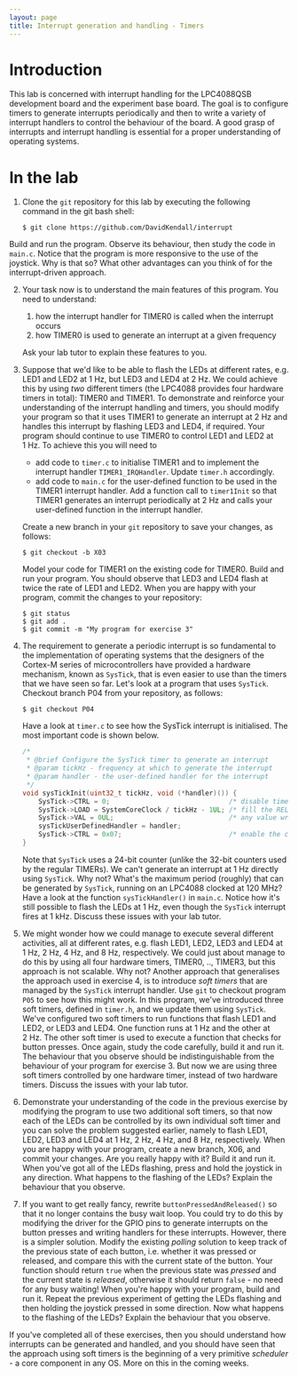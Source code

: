 ```yaml
---
layout: page
title: Interrupt generation and handling - Timers
---
```


# Introduction
This lab is concerned with interrupt handling for the LPC4088QSB
development board and the experiment base board. The goal is to
configure timers to generate interrupts periodically and
then to write a variety of interrupt handlers to control the behaviour
of the board. A good grasp of interrupts and interrupt handling is
essential for a proper understanding of operating systems.

# In the lab

1. Clone the `git` repository for this lab by executing the following command in the git bash shell:

    ``` shell-session
    $ git clone https://github.com/DavidKendall/interrupt
    ```
Build and run the program. Observe its behaviour, then study the code in
`main.c`. Notice that the program is more responsive to the use of the
joystick. Why is that so? What other advantages can you think of for the
interrupt-driven approach.

2. Your task now is to understand the main features of this program. You
need to understand:
    1. how the interrupt handler for TIMER0 is called when the interrupt occurs
    2. how TIMER0 is used to generate an interrupt at a given frequency

    Ask your lab tutor to explain these features to you.

3. Suppose that we'd like to be able to flash the LEDs at different
rates, e.g. LED1 and LED2 at 1&nbsp;Hz, but LED3 and LED4 at
2&nbsp;Hz. We could achieve this by using *two* different timers (the
LPC4088 provides four hardware timers in total): TIMER0 and TIMER1. To
demonstrate and reinforce your understanding of the interrupt handling and
timers, you should modify your program so that it uses TIMER1 to generate
an interrupt at 2&nbsp;Hz and handles this interrupt by flashing LED3 and
LED4, if required. Your program should continue to use TIMER0 to control
LED1 and LED2 at 1&nbsp;Hz. To achieve this you will need to
    * add code to `timer.c` to initialise TIMER1 and to implement the interrupt
handler `TIMER1_IRQHandler`. Update `timer.h` accordingly.
    * add code to `main.c` for the user-defined function to be used in the 
TIMER1 interrupt handler. Add a function call to `timer1Init` so that TIMER1
generates an interrupt periodically at 2&nbsp;Hz and calls your user-defined
function in the interrupt handler.

    Create a new branch in your `git` repository to save your changes, as follows:

    ``` shell-session
    $ git checkout -b X03
    ```
    Model your code for TIMER1 on the existing code for TIMER0. Build and
run your program. You should observe that LED3 and LED4 flash at twice the
rate of LED1 and LED2. When you are happy with your program, commit the changes
to your repository:

    ``` shell-session
    $ git status
    $ git add .
    $ git commit -m "My program for exercise 3"
    ```

4. The requirement to generate a periodic interrupt is so fundamental to
the implementation of operating systems that the designers of the Cortex-M 
series of microcontrollers have provided a hardware mechanism, known as
`SysTick`, that is even easier to use than the timers that we have seen so far.
Let's look at a program that uses `SysTick`. Checkout branch P04 from your repository, as follows:

    ``` shell-session
    $ git checkout P04
    ```

    Have a look at `timer.c` to see how the SysTick interrupt is initialised. The
most important code is shown below.

    ``` C
    /*
     * @brief Configure the SysTick timer to generate an interrupt 
     * @param tickHz - frequency at which to generate the interrupt
     * @param handler - the user-defined handler for the interrupt
     */
    void sysTickInit(uint32_t tickHz, void (*handler)()) {
	    SysTick->CTRL = 0;                              /* disable timer during configuration */
	    SysTick->LOAD = SystemCoreClock / tickHz - 1UL; /* fill the RELOAD register with a value for the rate */
	    SysTick->VAL = 0UL;                             /* any value written here resets the value counter to 0 */
	    sysTickUserDefinedHandler = handler;
	    SysTick->CTRL = 0x07;                           /* enable the counter, enable the interrupt, choose CPU clock */
    }
    ```
    
    Note that `SysTick` uses a 24-bit counter (unlike the 32-bit
    counters used by the regular TIMERs). We can't generate an
    interrupt at 1&nbsp;Hz directly using `SysTick`. Why not? What's
    the maximum period (roughly) that can be generated by `SysTick`,
    running on an LPC4088 clocked at 120&nbsp;MHz? Have a look at the
    function `sysTickHandler()` in `main.c`.  Notice how it's still
    possible to flash the LEDs at 1&nbsp;Hz, even though the `SysTick`
    interrupt fires at 1&nbsp;kHz.  Discuss these issues with your lab
    tutor.
    
5. We might wonder how we could manage to execute several different
activities, all at different rates, e.g. flash LED1, LED2, LED3 and
LED4 at 1&nbsp;Hz, 2&nbsp;Hz, 4&nbsp;Hz, and 8&nbsp;Hz,
respectively. We could just about manage to do this by using all four
hardware timers, TIMER0, .., TIMER3, but this approach is not
scalable. Why not? Another approach that generalises the approach used
in exercise 4, is to introduce *soft timers* that are managed by the
`SysTick` interrupt handler. Use `git` to checkout program `P05` to
see how this might work. In this program, we've introduced three soft
timers, defined in `timer.h`, and we update them using
`SysTick`. We've configured two soft timers to run functions that
flash LED1 and LED2, or LED3 and LED4. One function runs at 1&nbsp;Hz
and the other at 2&nbsp;Hz.  The other soft timer is used to execute a
function that checks for button presses. Once again, study the code
carefully, build it and run it. The behaviour that you observe should
be indistinguishable from the behaviour of your program for
exercise&nbsp;3.  But now we are using three soft timers controlled by
one hardware timer, instead of two hardware timers.  Discuss the
issues with your lab tutor.

6. Demonstrate your understanding of the code in the previous exercise
by modifying the program to use two additional soft timers, so that
now each of the LEDs can be controlled by its own individual soft
timer and you can solve the problem suggested earlier, namely to flash
LED1, LED2, LED3 and LED4 at 1&nbsp;Hz, 2&nbsp;Hz, 4&nbsp;Hz, and
8&nbsp;Hz, respectively. When you are happy with your program, 
create a new branch, X06, and commit your changes. Are you really happy
with it? Build it and run it. When you've got all of the LEDs flashing,
press and hold the joystick in any direction. What happens to the flashing
of the LEDs? Explain the behaviour that you observe.


7. If you want to get really fancy, rewrite
`buttonPressedAndReleased()` so that it no longer contains the busy
wait loop. You could try to do this by modifying the driver for the
GPIO pins to generate interrupts on the button presses and writing
handlers for these interrupts. However, there is a simpler solution.
Modify the existing *polling* solution to keep track of the previous
state of each button, i.e. whether it was pressed or released, and
compare this with the current state of the button. Your function
should return `true` when the previous state was *pressed* and the
current state is *released*, otherwise it should return `false` - no
need for any busy waiting! When you're happy with your program, build
and run it. Repeat the previous experiment of getting the LEDs
flashing and then holding the joystick pressed in some direction.  Now
what happens to the flashing of the LEDs? Explain the behaviour that
you observe.

If you've completed all of these exercises, then you should understand
how interrupts can be generated and handled, and you should have seen
that the approach using soft timers is the beginning of a very
primitive *scheduler* - a core component in any OS. More on this in
the coming weeks.






 